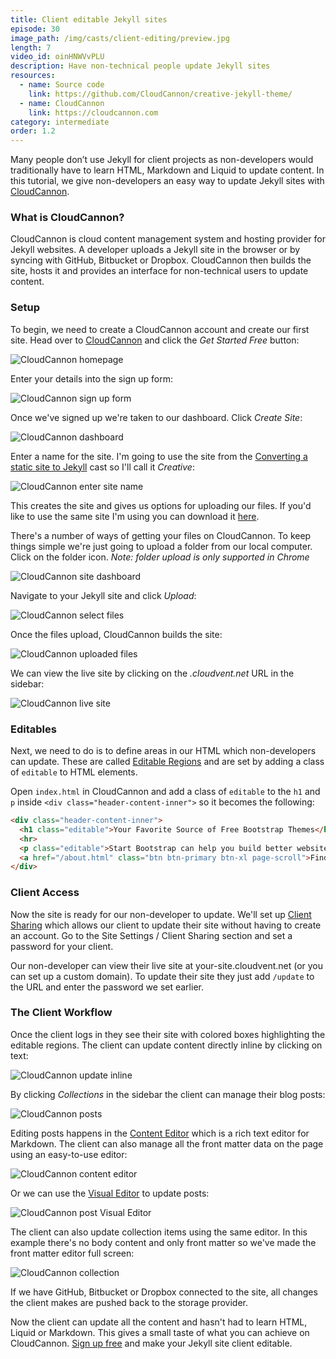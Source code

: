 ```yaml
---
title: Client editable Jekyll sites
episode: 30
image_path: /img/casts/client-editing/preview.jpg
length: 7
video_id: oinHNWVvPLU
description: Have non-technical people update Jekyll sites
resources:
  - name: Source code
    link: https://github.com/CloudCannon/creative-jekyll-theme/
  - name: CloudCannon
    link: https://cloudcannon.com
category: intermediate
order: 1.2
---
```

Many people don’t use Jekyll for client projects as non-developers would traditionally have to learn HTML, Markdown and Liquid to update content. In this tutorial, we give non-developers an easy way to update Jekyll sites with [CloudCannon](https://cloudcannon.com).

### What is CloudCannon?

CloudCannon is cloud content management system and hosting provider for Jekyll websites. A developer uploads a Jekyll site in the browser or by syncing with GitHub, Bitbucket or Dropbox. CloudCannon then builds the site, hosts it and provides an interface for non-technical users to update content.

### Setup

To begin, we need to create a CloudCannon account and create our first site. Head over to [CloudCannon](https://cloudcannon.com) and click the *Get Started Free* button:

![CloudCannon homepage](/img/casts/client-editing/cloudcannon-homepage.png)

Enter your details into the sign up form:

![CloudCannon sign up form](/img/casts/client-editing/sign-up.png)

Once we've signed up we're taken to our dashboard. Click *Create Site*:

![CloudCannon dashboard](/img/casts/client-editing/dashboard.png)

Enter a name for the site. I'm going to use the site from the [Converting a static site to Jekyll](/jekyll-casts/converting-a-static-site-to-jekyll/) cast so I'll call it *Creative*:

![CloudCannon enter site name](/img/casts/client-editing/enter-site-name.png)

This creates the site and gives us options for uploading our files. If you'd like to use the same site I'm using you can download it [here](https://github.com/CloudCannon/creative-jekyll-theme/archive/master.zip).

There's a number of ways of getting your files on CloudCannon. To keep things simple we're just going to upload a folder from our local computer. Click on the folder icon. *Note: folder upload is only supported in Chrome*

![CloudCannon site dashboard](/img/casts/client-editing/site-dashboard.png)

Navigate to your Jekyll site and click *Upload*:

![CloudCannon select files](/img/casts/client-editing/select-files.png)

Once the files upload, CloudCannon builds the site:

![CloudCannon uploaded files](/img/casts/client-editing/uploaded-files.png)

We can view the live site by clicking on the _.cloudvent.net_ URL in the sidebar:

![CloudCannon live site](/img/casts/client-editing/creative-template.png)

### Editables

Next, we need to do is to define areas in our HTML which non-developers can update. These are called [Editable Regions](https://docs.cloudcannon.com/editing/editable-regions/) and are set by adding a class of `editable` to HTML elements.

Open `index.html` in CloudCannon and add a class of `editable` to the `h1` and `p` inside `<div class="header-content-inner">` so it becomes the following:

~~~ html
<div class="header-content-inner">
  <h1 class="editable">Your Favorite Source of Free Bootstrap Themes</h1>
  <hr>
  <p class="editable">Start Bootstrap can help you build better websites using the Bootstrap CSS framework! Just download your template and start going, no strings attached!</p>
  <a href="/about.html" class="btn btn-primary btn-xl page-scroll">Find Out More</a>
</div>
~~~

### Client Access

Now the site is ready for our non-developer to update. We'll set up [Client Sharing](https://docs.cloudcannon.com/sharing/client-sharing/) which allows our client to update their site without having to create an account. Go to the Site Settings / Client Sharing section and set a password for your client.

Our non-developer can view their live site at your-site.cloudvent.net (or you can set up a custom domain). To update their site they just add `/update` to the URL and enter the password we set earlier.

### The Client Workflow

Once the client logs in they see their site with colored boxes highlighting the editable regions. The client can update content directly inline by clicking on text:

![CloudCannon update inline](/img/casts/client-editing/update-inline.png)

By clicking _Collections_ in the sidebar the client can manage their blog posts:

![CloudCannon posts](/img/casts/client-editing/posts.png)

Editing posts happens in the [Content Editor](https://docs.cloudcannon.com/editing/content-editor/) which is a rich text editor for Markdown. The client can also manage all the front matter data on the page using an easy-to-use editor:

![CloudCannon content editor](/img/casts/client-editing/content-editor.png)

Or we can use the [Visual Editor](https://docs.cloudcannon.com/editing/visual-editor/) to update posts:

![CloudCannon post Visual Editor](/img/casts/client-editing/blog-visual-editor.png)

The client can also update collection items using the same editor. In this example there's no body content and only front matter so we've made the front matter editor full screen:

![CloudCannon collection](/img/casts/client-editing/collection.png)

If we have GitHub, Bitbucket or Dropbox connected to the site, all changes the client makes are pushed back to the storage provider.

Now the client can update all the content and hasn't had to learn HTML, Liquid or Markdown. This gives a small taste of what you can achieve on CloudCannon. [Sign up free](https://app.cloudcannon.com/users/sign_up) and make your Jekyll site client editable.
